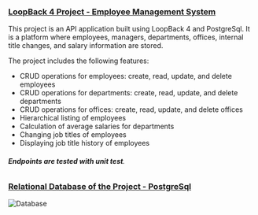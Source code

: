 ### <u>**LoopBack 4 Project - Employee Management System**</u>

This project is an API application built using LoopBack 4 and PostgreSql. It is a platform where employees, managers, departments, offices, internal title changes, and salary information are stored.

The project includes the following features:

- CRUD operations for employees: create, read, update, and delete employees
- CRUD operations for departments: create, read, update, and delete departments
- CRUD operations for offices: create, read, update, and delete offices
- Hierarchical listing of employees
- Calculation of average salaries for departments
- Changing job titles of employees
- Displaying job title history of employees

###### **Endpoints are tested with unit test**.



### <u>Relational Database of the Project - PostgreSql</u>

![![Database](/home/ebudak/Desktop/Employee-Management-System/employee-management-system/database.png)]()